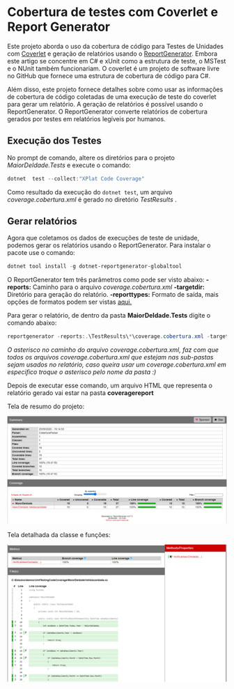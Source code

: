 # Cobertura de testes com Coverlet e Report Generator

Este projeto aborda o uso da cobertura de código para Testes de Unidades com [Coverlet](https://github.com/coverlet-coverage/coverlet) e geração de relatórios usando o [ReportGenerator](https://github.com/danielpalme/ReportGenerator). Embora este artigo se concentre em C# e xUnit como a estrutura de teste, o MSTest e o NUnit também funcionariam.  O coverlet é um projeto de software livre no GitHub  que fornece uma estrutura de cobertura de código para C#.  

Além disso, este projeto fornece detalhes sobre como usar as informações de cobertura de código coletadas de uma execução de teste do coverlet para gerar um relatório.  A geração de relatórios é possível usando o ReportGenerator.  O ReportGenerator converte relatórios de cobertura gerados por testes em relatórios legíveis por humanos.


## Execução dos Testes

No prompt de comando, altere os diretórios para o projeto _MaiorDeIdade.Tests_ e execute o comando:

```PowerShell
dotnet  test --collect:"XPlat Code Coverage"
```
Como resultado da execução do `dotnet test`, um arquivo _coverage.cobertura.xml_ é gerado no diretório _TestResults_ .

## Gerar relatórios

Agora que coletamos os dados de execuções de teste de unidade, podemos gerar os relatórios usando o ReportGenerator.  Para instalar o pacote use o comando:

```PowerShell
dotnet tool install -g dotnet-reportgenerator-globaltool
```

O ReportGenerator tem três parâmetros como pode ser visto abaixo:
**-reports:** Caminho para o arquivo *coverage.cobertura.xml*
 **-targetdir:** Diretório para geração do relatório.
 **-reporttypes:** Formato de saída, mais opções de formatos podem ser vistas [aqui.](https://github.com/danielpalme/ReportGenerator)

Para gerar o relatório, de dentro da pasta **MaiorDeIdade.Tests** digite o comando abaixo:

```PowerShell
reportgenerator -reports:.\TestResults\*\coverage.cobertura.xml -targetdir:coveragereport -reporttypes:Html
```
*O asterisco no caminho do arquivo coverage.cobertura.xml, faz com que todos os arquivos coverage.cobertura.xml que estejam nas sub-pastas sejam usados no relatório, caso queira usar um coverage.cobertura.xml em especifico troque o asterisco pelo nome da pasta :)*


Depois de executar esse comando, um arquivo HTML que representa o relatório gerado vai estar na pasta **coveragereport**

Tela de resumo do projeto:

![](https://github.com/RodrigoDotNet/teste-de-cobertura/blob/master/images/cobertura.PNG)

Tela detalhada da classe e funções:

![](https://github.com/RodrigoDotNet/teste-de-cobertura/blob/master/images/cobertura2.PNG)

